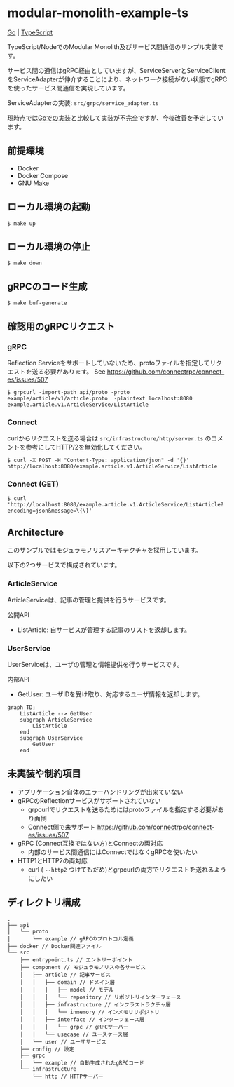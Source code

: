 # modular-monolith-example-ts

[Go](htts://github.com/aplulu/modular-monolith-example-go) | [TypeScript](https://github.com/aplulu/modular-monolith-example-ts)

TypeScript/NodeでのModular Monolith及びサービス間通信のサンプル実装です。

サービス間の通信はgRPC経由としていますが、ServiceServerとServiceClientをServiceAdapterが仲介することにより、ネットワーク接続がない状態でgRPCを使ったサービス間通信を実現しています。

ServiceAdapterの実装: `src/grpc/service_adapter.ts`

現時点では[Goでの実装](https://github.com/aplulu/modular-monolith-example-go)と比較して実装が不完全ですが、今後改善を予定しています。

## 前提環境

- Docker
- Docker Compose
- GNU Make

## ローカル環境の起動

```shell
$ make up
```

## ローカル環境の停止

```shell
$ make down
```

## gRPCのコード生成

```shell
$ make buf-generate
```

## 確認用のgRPCリクエスト

### gRPC

Reflection Serviceをサポートしていないため、protoファイルを指定してリクエストを送る必要があります。
See https://github.com/connectrpc/connect-es/issues/507

```shell
$ grpcurl -import-path api/proto -proto example/article/v1/article.proto  -plaintext localhost:8080 example.article.v1.ArticleService/ListArticle
```

### Connect
curlからリクエストを送る場合は `src/infrastructure/http/server.ts` のコメントを参考にしてHTTP/2を無効化してください。

```shell
$ curl -X POST -H "Content-Type: application/json" -d '{}' http://localhost:8080/example.article.v1.ArticleService/ListArticle
```

### Connect (GET)

```shell
$ curl 'http://localhost:8080/example.article.v1.ArticleService/ListArticle?encoding=json&message=\{\}'
```

## Architecture

このサンプルではモジュラモノリスアーキテクチャを採用しています。

以下の2つサービスで構成されています。

### ArticleService
ArticleServiceは、記事の管理と提供を行うサービスです。

公開API
* ListArticle: 自サービスが管理する記事のリストを返却します。

### UserService
UserServiceは、ユーザの管理と情報提供を行うサービスです。

内部API
* GetUser: ユーザIDを受け取り、対応するユーザ情報を返却します。

```mermaid
graph TD;
    ListArticle --> GetUser
    subgraph ArticleService
        ListArticle
    end
    subgraph UserService
        GetUser
    end
```

## 未実装や制約項目

* アプリケーション自体のエラーハンドリングが出来ていない
* gRPCのReflectionサービスがサポートされていない
  * grpcurlでリクエストを送るためにはprotoファイルを指定する必要があり面倒
  * Connect側で未サポート https://github.com/connectrpc/connect-es/issues/507
* gRPC (Connect互換ではない方)とConnectの両対応
  * 内部のサービス間通信にはConnectではなくgRPCを使いたい
* HTTP1とHTTP2の両対応
  * curl ( `--http2` つけてもだめ)とgrpcurlの両方でリクエストを送れるようにしたい

## ディレクトリ構成

```
.
├── api
│   └── proto
│       └── example // gRPCのプロトコル定義
├── docker // Docker関連ファイル
└── src
    ├── entrypoint.ts // エントリーポイント
    ├── component // モジュラモノリスの各サービス
    │   ├── article // 記事サービス
    │   │   ├── domain // ドメイン層
    │   │   │   ├── model // モデル
    │   │   │   └── repository // リポジトリインターフェース
    │   │   ├── infrastructure // インフラストラクチャ層
    │   │   │   └── inmemory // インメモリリポジトリ
    │   │   ├── interface // インターフェース層
    │   │   │   └── grpc // gRPCサーバー
    │   │   └── usecase // ユースケース層
    │   └── user // ユーザサービス
    ├── config // 設定
    ├── grpc
    │   └── example // 自動生成されたgRPCコード
    └── infrastructure
        └── http // HTTPサーバー

```
